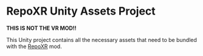 # RepoXR Unity Assets Project

**THIS IS NOT THE VR MOD!!**

This Unity project contains all the necessary assets that need to be bundled with the [RepoXR](https://github.com/DaXcess/RepoXR) mod.
